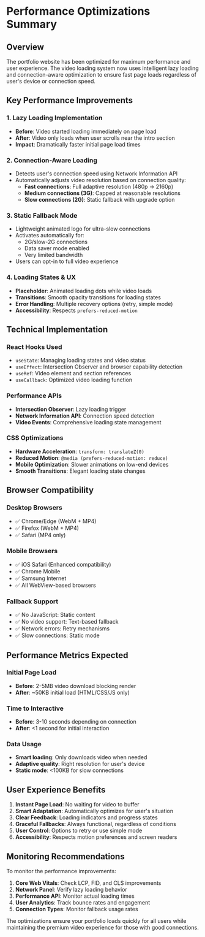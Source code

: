 # Performance Optimizations Summary

## Overview

The portfolio website has been optimized for maximum performance and user experience. The video loading system now uses intelligent lazy loading and connection-aware optimization to ensure fast page loads regardless of user's device or connection speed.

## Key Performance Improvements

### 1. Lazy Loading Implementation
- **Before**: Video started loading immediately on page load
- **After**: Video only loads when user scrolls near the intro section
- **Impact**: Dramatically faster initial page load times

### 2. Connection-Aware Loading
- Detects user's connection speed using Network Information API
- Automatically adjusts video resolution based on connection quality:
  - **Fast connections**: Full adaptive resolution (480p → 2160p)
  - **Medium connections (3G)**: Capped at reasonable resolutions
  - **Slow connections (2G)**: Static fallback with upgrade option

### 3. Static Fallback Mode
- Lightweight animated logo for ultra-slow connections
- Activates automatically for:
  - 2G/slow-2G connections
  - Data saver mode enabled
  - Very limited bandwidth
- Users can opt-in to full video experience

### 4. Loading States & UX
- **Placeholder**: Animated loading dots while video loads
- **Transitions**: Smooth opacity transitions for loading states
- **Error Handling**: Multiple recovery options (retry, simple mode)
- **Accessibility**: Respects `prefers-reduced-motion`

## Technical Implementation

### React Hooks Used
- `useState`: Managing loading states and video status
- `useEffect`: Intersection Observer and browser capability detection
- `useRef`: Video element and section references
- `useCallback`: Optimized video loading function

### Performance APIs
- **Intersection Observer**: Lazy loading trigger
- **Network Information API**: Connection speed detection
- **Video Events**: Comprehensive loading state management

### CSS Optimizations
- **Hardware Acceleration**: `transform: translateZ(0)`
- **Reduced Motion**: `@media (prefers-reduced-motion: reduce)`
- **Mobile Optimization**: Slower animations on low-end devices
- **Smooth Transitions**: Elegant loading state changes

## Browser Compatibility

### Desktop Browsers
- ✅ Chrome/Edge (WebM + MP4)
- ✅ Firefox (WebM + MP4) 
- ✅ Safari (MP4 only)

### Mobile Browsers
- ✅ iOS Safari (Enhanced compatibility)
- ✅ Chrome Mobile
- ✅ Samsung Internet
- ✅ All WebView-based browsers

### Fallback Support
- ✅ No JavaScript: Static content
- ✅ No video support: Text-based fallback
- ✅ Network errors: Retry mechanisms
- ✅ Slow connections: Static mode

## Performance Metrics Expected

### Initial Page Load
- **Before**: 2-5MB video download blocking render
- **After**: ~50KB initial load (HTML/CSS/JS only)

### Time to Interactive
- **Before**: 3-10 seconds depending on connection
- **After**: <1 second for initial interaction

### Data Usage
- **Smart loading**: Only downloads video when needed
- **Adaptive quality**: Right resolution for user's device
- **Static mode**: <100KB for slow connections

## User Experience Benefits

1. **Instant Page Load**: No waiting for video to buffer
2. **Smart Adaptation**: Automatically optimizes for user's situation
3. **Clear Feedback**: Loading indicators and progress states
4. **Graceful Fallbacks**: Always functional, regardless of conditions
5. **User Control**: Options to retry or use simple mode
6. **Accessibility**: Respects motion preferences and screen readers

## Monitoring Recommendations

To monitor the performance improvements:

1. **Core Web Vitals**: Check LCP, FID, and CLS improvements
2. **Network Panel**: Verify lazy loading behavior
3. **Performance API**: Monitor actual loading times
4. **User Analytics**: Track bounce rates and engagement
5. **Connection Types**: Monitor fallback usage rates

The optimizations ensure your portfolio loads quickly for all users while maintaining the premium video experience for those with good connections.

